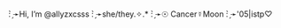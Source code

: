 : ̗̀➛Hi, I’m @allyzxcsss
: ̗̀➛she/they.✧.*
: ̗̀➛☉ Cancer☿Moon
: ̗̀➛'05|istp♡︎
<!---
allyzxcsss/allyzxcsss is a ✨ special ✨ repository because its `README.md` (this file) appears on your GitHub profile.
You can click the Preview link to take a look at your changes.
--->
